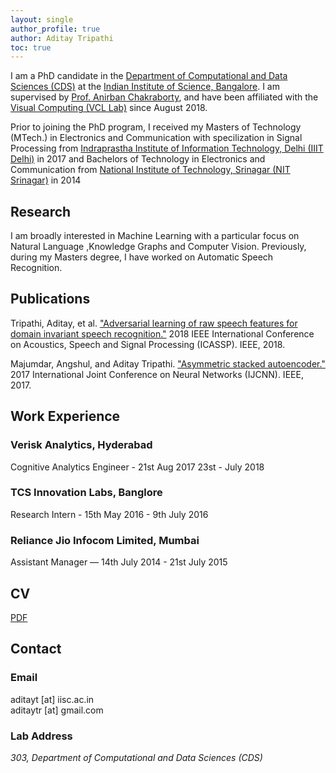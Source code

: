 ```yaml
---
layout: single
author_profile: true
author: Aditay Tripathi
toc: true
---
```


I am a PhD candidate in the [Department of Computational and Data Sciences (CDS)](http://www.cds.iisc.ac.in/) at the [Indian Institute of Science, Bangalore](https://www.iisc.ac.in/). I am supervised by [Prof. Anirban Chakraborty](http://visual-computing.in/wp-content/uploads/2017/08/anirban-chakraborty.html), and have been affiliated with the [Visual Computing (VCL Lab)](http://visual-computing.in/home/) since August 2018.

Prior to joining the PhD program, I received my Masters of Technology (MTech.) in Electronics and Communication with specilization in Signal Processing from [Indraprastha Institute of Information Technology, Delhi (IIIT Delhi)](http://www.iiitd.ac.in/) in 2017 and Bachelors of Technology in Electronics and Communication from [National Institute of Technology, Srinagar (NIT Srinagar)](http://www.nitsri.ac.in) in 2014

## Research

I am broadly interested in Machine Learning with a particular focus on Natural Language ,Knowledge Graphs and Computer Vision. Previously, during my Masters degree, I have worked on Automatic Speech Recognition.

## Publications

Tripathi, Aditay, et al. ["Adversarial learning of raw speech features for domain invariant speech recognition."](https://ieeexplore.ieee.org/abstract/document/8462452) 2018 IEEE International Conference on Acoustics, Speech and Signal Processing (ICASSP). IEEE, 2018.

Majumdar, Angshul, and Aditay Tripathi. ["Asymmetric stacked autoencoder."](https://ieeexplore.ieee.org/abstract/document/7965949) 2017 International Joint Conference on Neural Networks (IJCNN). IEEE, 2017.

## Work Experience

### Verisk Analytics, Hyderabad
Cognitive Analytics Engineer - 21st Aug 2017 23st - July  2018

### TCS Innovation Labs, Banglore
Research Intern - 15th May 2016 - 9th July 2016
### Reliance Jio Infocom Limited, Mumbai
Assistant Manager — 14th July 2014 - 21st July 2015

## CV

[PDF]({{site.url}}/download/CV_updated.pdf)

## Contact

### Email

aditayt [at] iisc.ac.in
<br />
aditaytr [at] gmail.com

### Lab Address

_303, Department of Computational and Data Sciences (CDS)_


